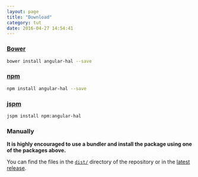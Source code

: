 ```yaml
---
layout: page
title: "Download"
category: tut
date: 2016-04-27 14:54:41
---
```


### [Bower](http://bower.io/)

```bash
bower install angular-hal --save
```

### [npm](https://www.npmjs.com/)

```bash
npm install angular-hal --save
```

### [jspm](http://jspm.io/)

```bash
jspm install npm:angular-hal
```

### Manually

**It is highly encouraged to use a bundler and install the package using one of the packages above.**

You can find the files in the [`dist/`](https://github.com/LuvDaSun/angular-hal/tree/master/dist) directory of the repository or in the [latest release](https://github.com/LuvDaSun/angular-hal/releases).
